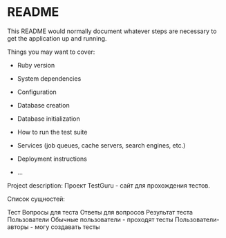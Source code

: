# README

This README would normally document whatever steps are necessary to get the
application up and running.

Things you may want to cover:

* Ruby version

* System dependencies

* Configuration

* Database creation

* Database initialization

* How to run the test suite

* Services (job queues, cache servers, search engines, etc.)

* Deployment instructions

* ...

Project description: 
Проект TestGuru - сайт для прохождения тестов.

Список сущностей:

  Тест
    Вопросы для теста
    Ответы для вопросов
    Результат теста
  Пользователи
    Обычные пользователи - проходят тесты
    Пользователи-авторы - могу создавать тесты